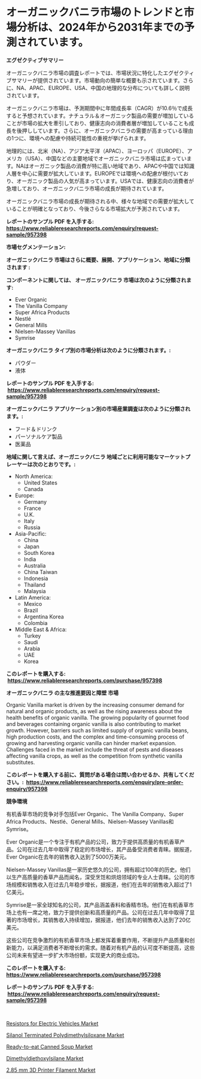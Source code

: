 <p><h1>オーガニックバニラ市場のトレンドと市場分析は、2024年から2031年までの予測されています。</h1></p><p><strong>エグゼクティブサマリー</strong></p>
<p><p>オーガニックバニラ市場の調査レポートでは、市場状況に特化したエグゼクティブサマリーが提供されています。市場動向の簡単な概要も示されています。さらに、NA、APAC、EUROPE、USA、中国の地理的な分布についても詳しく説明されています。</p><p>オーガニックバニラ市場は、予測期間中に年間成長率（CAGR）が10.6％で成長すると予想されています。ナチュラル＆オーガニック製品の需要が増加していることが市場の拡大を牽引しており、健康志向の消費者層が増加していることも成長を後押ししています。さらに、オーガニックバニラの需要が高まっている理由の1つに、環境への配慮や持続可能性の重視が挙げられます。</p><p>地理的には、北米（NA）、アジア太平洋（APAC）、ヨーロッパ（EUROPE）、アメリカ（USA）、中国などの主要地域でオーガニックバニラ市場は広まっています。NAはオーガニック製品の消費が特に高い地域であり、APACや中国では知識人層を中心に需要が拡大しています。EUROPEでは環境への配慮が根付いており、オーガニック製品の人気が高まっています。USAでは、健康志向の消費者が急増しており、オーガニックバニラ市場の成長が期待されています。</p><p>オーガニックバニラ市場の成長が期待される中、様々な地域での需要が拡大していることが明確となっており、今後さらなる市場拡大が予測されています。</p></p>
<p><strong>レポートのサンプル PDF を入手する: <a href="https://www.reliableresearchreports.com/enquiry/request-sample/957398">https://www.reliableresearchreports.com/enquiry/request-sample/957398</a></strong></p>
<p><strong>市場セグメンテーション:</strong></p>
<p><strong> オーガニックバニラ 市場はさらに概要、展開、アプリケーション、地域に分類されます :</strong></p>
<p><strong>コンポーネントに関しては、 オーガニックバニラ 市場は次のように分類されます: &nbsp;</strong></p>
<p><ul><li>Ever Organic</li><li>The Vanilla Company</li><li>Super Africa Products</li><li>Nestlé</li><li>General Mills</li><li>Nielsen-Massey Vanillas</li><li>Symrise</li></ul></p>
<p><strong> オーガニックバニラ タイプ別の市場分析は次のように分類されます。:</strong></p>
<p><ul><li>パウダー</li><li>液体</li></ul></p>
<p><strong>レポートのサンプル PDF を入手する: &nbsp;<a href="https://www.reliableresearchreports.com/enquiry/request-sample/957398">https://www.reliableresearchreports.com/enquiry/request-sample/957398</a></strong></p>
<p><strong> オーガニックバニラ アプリケーション別の市場産業調査は次のように分類されます。:</strong></p>
<p><ul><li>フード＆ドリンク</li><li>パーソナルケア製品</li><li>医薬品</li></ul></p>
<p><strong>地域に関して言えば、オーガニックバニラ 地域ごとに利用可能なマーケットプレーヤーは次のとおりです。:</strong></p>
<p><ul>
    <li>
        North America:
        <ul>
            <li>United States</li>
            <li>Canada</li>
        </ul>
    </li>
    <li>
        Europe:
        <ul>
            <li>Germany</li>
            <li>France</li>
            <li>U.K.</li>
            <li>Italy</li>
            <li>Russia</li>
        </ul>
    </li>
    <li>
        Asia-Pacific:
        <ul>
            <li>China</li>
            <li>Japan</li>
            <li>South Korea</li>
            <li>India</li>
            <li>Australia</li>
            <li>China Taiwan</li>
            <li>Indonesia</li>
            <li>Thailand</li>
            <li>Malaysia</li>
        </ul>
    </li>
    <li>
        Latin America:
        <ul>
            <li>Mexico</li>
            <li>Brazil</li>
            <li>Argentina Korea</li>
            <li>Colombia</li>
        </ul>
    </li>
    <li>
        Middle East & Africa:
        <ul>
            <li>Turkey</li>
            <li>Saudi</li>
            <li>Arabia</li>
            <li>UAE</li>
            <li>Korea</li>
        </ul>
    </li>
    </ul></p>
<p><strong>このレポートを購入する: &nbsp;<a href="https://www.reliableresearchreports.com/purchase/957398">https://www.reliableresearchreports.com/purchase/957398</a></strong></p>
<p><strong>オーガニックバニラ の主な推進要因と障壁 市場</strong></p>
<p><p>Organic Vanilla market is driven by the increasing consumer demand for natural and organic products, as well as the rising awareness about the health benefits of organic vanilla. The growing popularity of gourmet food and beverages containing organic vanilla is also contributing to market growth. However, barriers such as limited supply of organic vanilla beans, high production costs, and the complex and time-consuming process of growing and harvesting organic vanilla can hinder market expansion. Challenges faced in the market include the threat of pests and diseases affecting vanilla crops, as well as the competition from synthetic vanilla substitutes.</p></p>
<p><strong>このレポートを購入する前に、質問がある場合は問い合わせるか、共有してください。:&nbsp; <a href="https://www.reliableresearchreports.com/enquiry/pre-order-enquiry/957398">https://www.reliableresearchreports.com/enquiry/pre-order-enquiry/957398</a></strong></p>
<p><strong>競争環境</strong></p>
<p><p>有机香草市场的竞争对手包括Ever Organic、The Vanilla Company、Super Africa Products、Nestlé、General Mills、Nielsen-Massey Vanillas和Symrise。</p><p>Ever Organic是一个专注于有机产品的公司，致力于提供高质量的有机香草产品。公司在过去几年中取得了稳定的市场增长，其产品备受消费者青睐。据报道，Ever Organic在去年的销售收入达到了5000万美元。</p><p>Nielsen-Massey Vanillas是一家历史悠久的公司，拥有超过100年的历史。他们以生产高质量的香草产品而闻名，深受烹饪和烘焙领域的专业人士青睐。公司的市场规模和销售收入在过去几年稳步增长，据报道，他们在去年的销售收入超过了1亿美元。</p><p>Symrise是一家全球知名的公司，其产品涵盖香料和香精市场。他们在有机香草市场上也有一席之地，致力于提供创新和高质量的产品。公司在过去几年中取得了显著的市场增长，其销售收入持续增加，据报道，他们去年的销售收入达到了20亿美元。</p><p>这些公司在竞争激烈的有机香草市场上都发挥着重要作用，不断提升产品质量和创新能力，以满足消费者不断增长的需求。随着对有机产品的认可度不断提高，这些公司未来有望进一步扩大市场份额，实现更大的商业成功。</p></p>
<p><strong>このレポートを購入する: &nbsp; <a href="https://www.reliableresearchreports.com/purchase/957398">https://www.reliableresearchreports.com/purchase/957398</a></strong></p>
<p><strong>レポートのサンプル PDF を入手する: &nbsp;<a href="https://www.reliableresearchreports.com/enquiry/request-sample/957398">https://www.reliableresearchreports.com/enquiry/request-sample/957398</a></strong><strong></strong></p>
<p>&nbsp;</p>
<p><p><a href="https://view.publitas.com/reportprime-1/resistors-for-electric-vehicles-market-size-market-share-and-global-market-analysis-report-2024-2031/">Resistors for Electric Vehicles Market</a></p><p><a href="https://unruly-ladybug-44b.notion.site/Global-Silanol-Terminated-Polydimethylsiloxane-Market-by-Types-Applications-and-Major-Players-wit-0eed1b35df954c92bc401c639ce918ca">Silanol Terminated Polydimethylsiloxane Market</a></p><p><a href="https://github.com/Sherrillcrooksxa8i18ucf2m/Market-Research-Report-List-1/blob/main/ready-to-eat-canned-soup-market.md">Ready-to-eat Canned Soup Market</a></p><p><a href="https://cute-banjo-8ca.notion.site/Dimethyldiethoxylsilane-Market-Research-Report-Reveals-The-Latest-Trends-And-Opportunities-of-this-M-f7d2f61ace5647d4bb1d74639c74ea5d">Dimethyldiethoxylsilane Market</a></p><p><a href="https://view.publitas.com/reportprime-1/2-85-mm-3d-printer-filament-market-research-report-provides-thorough-industry-overview-which-offers-an-in-depth-analysis-of-product-trends-and-new-market-divisions/">2.85 mm 3D Printer Filament Market</a></p></p>
